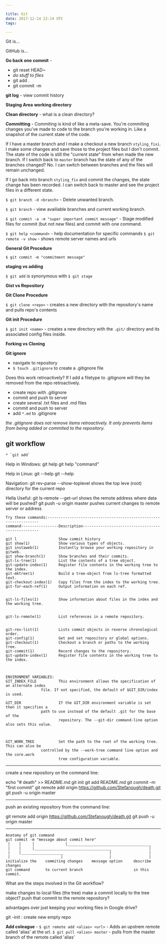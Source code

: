 ```yaml
---

title: Git
date: 2017-12-14 22:14 UTC
tags: 

---
```


Git is...

GitHub is...

**Go back one commit** - 
 * git reset HEAD~
 * *do stuff to files*
 * git add .
 * git commit -m 

**git log** - view commit history

**Staging Area**
**working directory**

**Clean directory** - what is a clean directory?

**Committing** - Commiting is kind of like a meta-save. You're commiting changes you've made to code to the branch you're working in. Like a snapshot of the current state of the code.

If I have a master branch and I make a checkout a new branch `styling_fixi`. I make some changes and save those to the project files but I don't commit. The state of the code is still the "current state" from when made the new branch. If I switch back to `master` branch has the state of any of the branches changed? No. I can switch between branches and the files will remain unchanged.

If I go back into branch `styling_fix` and commit the changes, the state change has been recorded. I can switch back to master and see the project files in a different state.

`$ git branch -d <branch>` - Delete unwanted branch.

`$ git branch` - view availiable branches and current working branch.

`$ git commit -a -m "super important commit message"` - Stage modified files for commit (but not new files) and commit with one command.

`$ git help <command>` - help documentation for specific commands 
`$ git remote -v show` - shows remote server names and urls

**General Git Procedure**

`$ git commit -m "commitment message"`

**staging vs adding**

`$ git add` is synonymous with `$ git stage`

**Gist vs Repository**


**Git Clone Procedure**

`$ git clone <repo>` - creates a new directory with the repository's name and pulls repo's contents

**Git init Procedure**

`$ git init <name>` - creates a new directory with the `.git/` directory and its associated config files inside.

**Forking vs Cloning**

**Git ignore**

* navigate to repository
* `$ touch .gitignore` to create a .gitignore file

Does this work retroactively? If I add a filetype to .gitignore will they be removed from the repo retroactively.

- create repo with .gitignore
- commit and push to server
- create several .txt files and .md files
- commit and push to server
- add `*.md` to .gitignore

*the .gitignore does not remove items retroactively. It only prevents items from being added or commited to the repository.*


git workflow
------------
    * `git add`

Help in Windows: git help
                 git help "command"

Help in Linux: git --help
               git <command> --help

Navigation:
git rev-parse --show-toplevel     shows the top leve (root) directory for the current repo

Hella Useful:
git ls-remote --get-url           shows the remote address where data will be pushed?
git push -u origin master         pushes current changes to remote server or address


```
Try these commands:------------------------------------------------------------------
command-----------------Description--------------------------------------------------

git l                   Show commit history
git show(1)             Show various types of objects.
git instaweb(1)         Instantly browse your working repository in gitweb.
git show-branch(1)      Show branches and their commits.
git-ls-tree(1)          List the contents of a tree object.
git-update-index(1)     Register file contents in the working tree to the index.
git-mktree(1)           Build a tree-object from ls-tree formatted text.
git-checkout-index(1)   Copy files from the index to the working tree.
git-for-each-ref(1)     Output information on each ref.


git-ls-files(1)         Show information about files in the index and the working tree.


git-ls-remote(1)        List references in a remote repository.


git-rev-list(1)         Lists commit objects in reverse chronological order.
git-config(1)           Get and set repository or global options.
git-checkout(1)         Checkout a branch or paths to the working tree.
git-commit(1)           Record changes to the repository.
git-update-index(1)     Register file contents in the working tree to the index.



ENVIRONMENT VARIABLES:
GIT_INDEX_FILE          This environment allows the specification of an alternate index
		        file. If not specified, the default of $GIT_DIR/index is used.

GIT_DIR                 If the GIT_DIR environment variable is set then it specifies a
		        path to use instead of the default .git for the base of the
                        repository. The --git-dir command-line option also sets this value.



GIT_WORK_TREE           Set the path to the root of the working tree. This can also be
		        controlled by the --work-tree command line option and the core.work
                        tree configuration variable.
```


-------------------------------------------------------------
create a new repository on the command line:

echo "# death" >> README.md
git init
git add README.md
git commit -m "first commit"
git remote add origin https://github.com/Stefanough/death.git
git push -u origin master

-------------------------------------------------------------
push an existing repository from the command line:

git remote add origin https://github.com/Stefanough/death.git
git push -u origin master

-------------------------------------------------------------


```
Anatomy of git command
git commit -m "message about commit here"
 |    |     |              |______________________________________
 |    |     |___________________________________                 |
 |    |___________________                     |                 |
 |                       |                     |                 |
initialize the    commiting changes    message option     describe changes
git command       to current branch                       in this commit.
```

What are the steps involved in the Git workflow?


make changes to local files (the tree)
make a commit locally to the tree object?
push that commit to the remote repository?

advantages over just keeping your working files in Google drive?


git -init : create new empty repo

**Add coleague** -
`$ git remote add <alias> <url>` - Adds an upstrem remote called 'alias' at the url.
`$ git pull <alias> master` - pulls from the master branch of the remote called 'alias'

